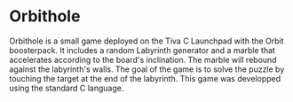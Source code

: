 # Orbithole
Orbithole is a small game deployed on the Tiva C Launchpad with the Orbit boosterpack. It includes a random Labyrinth generator and a marble that accelerates according to the board's inclination. The marble will rebound against the labyrinth's walls. The goal of the game is to solve the puzzle by touching the target at the end of the labyrinth. This game was developped using the standard C language.
